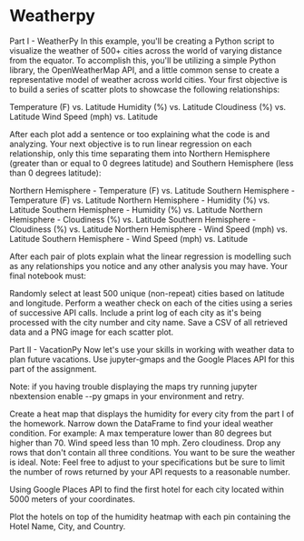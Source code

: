 # Weatherpy

Part I - WeatherPy
In this example, you'll be creating a Python script to visualize the weather of 500+ cities across the world of varying distance from the equator. To accomplish this, you'll be utilizing a simple Python library, the OpenWeatherMap API, and a little common sense to create a representative model of weather across world cities.
Your first objective is to build a series of scatter plots to showcase the following relationships:

Temperature (F) vs. Latitude
Humidity (%) vs. Latitude
Cloudiness (%) vs. Latitude
Wind Speed (mph) vs. Latitude

After each plot add a sentence or too explaining what the code is and analyzing.
Your next objective is to run linear regression on each relationship, only this time separating them into Northern Hemisphere (greater than or equal to 0 degrees latitude) and Southern Hemisphere (less than 0 degrees latitude):

Northern Hemisphere - Temperature (F) vs. Latitude
Southern Hemisphere - Temperature (F) vs. Latitude
Northern Hemisphere - Humidity (%) vs. Latitude
Southern Hemisphere - Humidity (%) vs. Latitude
Northern Hemisphere - Cloudiness (%) vs. Latitude
Southern Hemisphere - Cloudiness (%) vs. Latitude
Northern Hemisphere - Wind Speed (mph) vs. Latitude
Southern Hemisphere - Wind Speed (mph) vs. Latitude

After each pair of plots explain what the linear regression is modelling such as any relationships you notice and any other analysis you may have.
Your final notebook must:

Randomly select at least 500 unique (non-repeat) cities based on latitude and longitude.
Perform a weather check on each of the cities using a series of successive API calls.
Include a print log of each city as it's being processed with the city number and city name.
Save a CSV of all retrieved data and a PNG image for each scatter plot.


Part II - VacationPy
Now let's use your skills in working with weather data to plan future vacations. Use jupyter-gmaps and the Google Places API for this part of the assignment.

Note: if you having trouble displaying the maps try running jupyter nbextension enable --py gmaps in your environment and retry.

Create a heat map that displays the humidity for every city from the part I of the homework.
Narrow down the DataFrame to find your ideal weather condition. For example:
A max temperature lower than 80 degrees but higher than 70.
Wind speed less than 10 mph.
Zero cloudiness.
Drop any rows that don't contain all three conditions. You want to be sure the weather is ideal.
Note: Feel free to adjust to your specifications but be sure to limit the number of rows returned by your API requests to a reasonable number.

Using Google Places API to find the first hotel for each city located within 5000 meters of your coordinates.

Plot the hotels on top of the humidity heatmap with each pin containing the Hotel Name, City, and Country.


